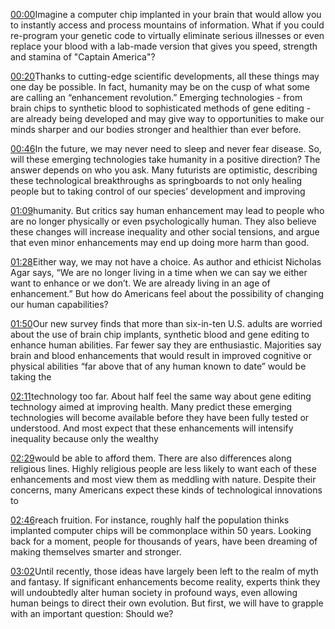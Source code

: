 [00:00](https://youtu.be/Uc6grg9ES2s&t=0)Imagine a computer chip implanted in your brain that would allow you to instantly access and process mountains of information. What if you could re-program your genetic code to virtually eliminate serious illnesses or even replace your blood with a lab-made version that gives you speed, strength and stamina of "Captain America"?


[00:20](https://youtu.be/Uc6grg9ES2s&t=20)Thanks to cutting-edge scientific developments, all these things may one day be possible. In fact, humanity may be on the cusp of what some are calling an “enhancement revolution.” Emerging technologies - from brain chips to synthetic blood to sophisticated methods of gene editing - are already being developed and may give way to opportunities to make our minds sharper and our bodies stronger and healthier than ever before.

[00:46](https://youtu.be/Uc6grg9ES2s&t=46)In the future, we may never need to sleep and never fear disease. So, will these emerging technologies take humanity in a positive direction? The answer depends on who you ask. Many futurists are optimistic, describing these technological breakthroughs as springboards to not only healing people but to taking control of our species’ development and improving

[01:09](https://youtu.be/Uc6grg9ES2s&t=69)humanity. But critics say human enhancement may lead to people who are no longer physically or even psychologically human. They also believe these changes will increase inequality and other social tensions, and argue that even minor enhancements may end up doing more harm than good.

[01:28](https://youtu.be/Uc6grg9ES2s&t=88)Either way, we may not have a choice. As author and ethicist Nicholas Agar says, “We are no longer living in a time when we can say we either want to enhance or we don’t. We are already living in an age of enhancement.” But how do Americans feel about the possibility of changing our human capabilities?

[01:50](https://youtu.be/Uc6grg9ES2s&t=110)Our new survey finds that more than six-in-ten U.S. adults are worried about the use of brain chip implants, synthetic blood and gene editing to enhance human abilities. Far fewer say they are enthusiastic. Majorities say brain and blood enhancements that would result in improved cognitive or physical abilities “far above that of any human known to date” would be taking the

[02:11](https://youtu.be/Uc6grg9ES2s&t=131)technology too far. About half feel the same way about gene editing technology aimed at improving health. Many predict these emerging technologies will become available before they have been fully tested or understood. And most expect that these enhancements will intensify inequality because only the wealthy

[02:29](https://youtu.be/Uc6grg9ES2s&t=149)would be able to afford them. There are also differences along religious lines. Highly religious people are less likely to want each of these enhancements and most view them as meddling with nature. Despite their concerns, many Americans expect these kinds of technological innovations to

[02:46](https://youtu.be/Uc6grg9ES2s&t=166)reach fruition. For instance, roughly half the population thinks implanted computer chips will be commonplace within 50 years. Looking back for a moment, people for thousands of years, have been dreaming of making themselves smarter and stronger.

[03:02](https://youtu.be/Uc6grg9ES2s&t=182)Until recently, those ideas have largely been left to the realm of myth and fantasy. If significant enhancements become reality, experts think they will undoubtedly alter human society in profound ways, even allowing human beings to direct their own evolution. But first, we will have to grapple with an important question: Should we?

